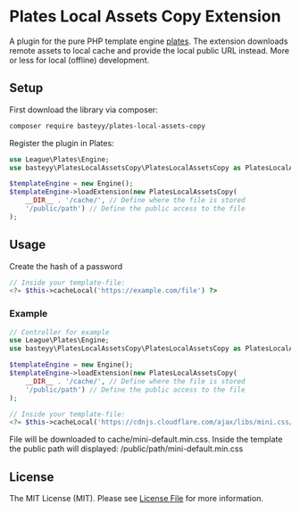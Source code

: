 # Plates Local Assets Copy Extension

A plugin for the pure PHP template engine [plates](https://platesphp.com/). The extension downloads remote assets to local cache and provide the local public URL instead. More or less for local (offline) development. 

## Setup

First download the library via composer:

```bash
composer require basteyy/plates-local-assets-copy
```

Register the plugin in Plates:

```php
use League\Plates\Engine;
use basteyy\PlatesLocalAssetsCopy\PlatesLocalAssetsCopy as PlatesLocalAssetsCopy;

$templateEngine = new Engine();
$templateEngine->loadExtension(new PlatesLocalAssetsCopy(
    __DIR__ . '/cache/', // Define where the file is stored
    '/public/path') // Define the public access to the file 
);
```

## Usage

Create the hash of a password

```php
// Inside your template-file:
<?= $this->cacheLocal('https://example.com/file') ?>
```

### Example

```php
// Controller for example
use League\Plates\Engine;
use basteyy\PlatesLocalAssetsCopy\PlatesLocalAssetsCopy as PlatesLocalAssetsCopy;

$templateEngine = new Engine();
$templateEngine->loadExtension(new PlatesLocalAssetsCopy(
    __DIR__ . '/cache/', // Define where the file is stored
    '/public/path') // Define the public access to the file 
);
```

```php
// Inside your template-file:
<?= $this->cacheLocal('https://cdnjs.cloudflare.com/ajax/libs/mini.css/3.0.1/mini-default.min.css') ?>
```

File will be downloaded to cache/mini-default.min.css. Inside the template the public path will displayed: /public/path/mini-default.min.css


## License

The MIT License (MIT). Please see [License File](https://github.com/basteyy/plates-local-assets-copy/blob/master/LICENSE) for more information.
